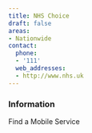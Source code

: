 ```yaml
---
title: NHS Choice
draft: false
areas:
- Nationwide
contact:
  phone:
  - '111'
  web_addresses:
  - http://www.nhs.uk
---
```


### Information
Find a Mobile Service

